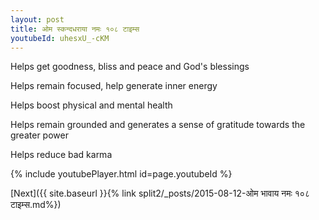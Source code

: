 ```yaml
---
layout: post
title: ओम स्कन्दधराया नमः १०८ टाइम्स
youtubeId: uhesxU_-cKM
---
```

 
 
Helps get goodness, bliss and peace and God's blessings
 
Helps remain focused, help generate inner energy 
 
Helps boost physical and mental health 
 
Helps remain grounded and generates a sense of gratitude towards the greater power 
 
Helps reduce bad karma
 
 
 
 


{% include youtubePlayer.html id=page.youtubeId %}
 
[Next]({{ site.baseurl }}{% link  split2/_posts/2015-08-12-ओम भावाय नमः १०८ टाइम्स.md%})
 
